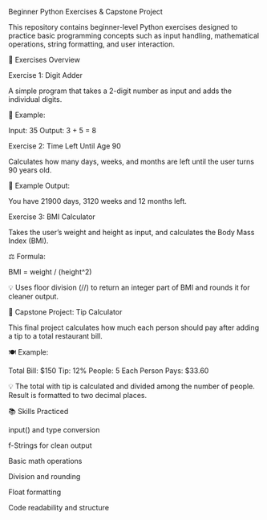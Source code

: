 Beginner Python Exercises & Capstone Project

This repository contains beginner-level Python exercises designed to practice basic programming concepts such as input handling, mathematical operations, string formatting, and user interaction.


🚀 Exercises Overview

Exercise 1: Digit Adder

A simple program that takes a 2-digit number as input and adds the individual digits.

🔢 Example:

Input: 35
Output: 3 + 5 = 8

Exercise 2: Time Left Until Age 90

Calculates how many days, weeks, and months are left until the user turns 90 years old.

📅 Example Output:

You have 21900 days, 3120 weeks and 12 months left.

Exercise 3: BMI Calculator

Takes the user’s weight and height as input, and calculates the Body Mass Index (BMI).

⚖ Formula:

BMI = weight / (height^2)

💡 Uses floor division (//) to return an integer part of BMI and rounds it for cleaner output.

🧠 Capstone Project: Tip Calculator

This final project calculates how much each person should pay after adding a tip to a total restaurant bill.

🍽 Example:

Total Bill: $150
Tip: 12%
People: 5
Each Person Pays: $33.60

💡 The total with tip is calculated and divided among the number of people. Result is formatted to two decimal places.

📚 Skills Practiced

input() and type conversion

f-Strings for clean output

Basic math operations

Division and rounding

Float formatting

Code readability and structure

